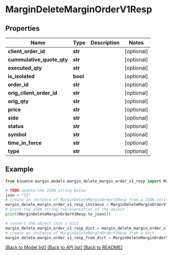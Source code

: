 # MarginDeleteMarginOrderV1Resp


## Properties

Name | Type | Description | Notes
------------ | ------------- | ------------- | -------------
**client_order_id** | **str** |  | [optional] 
**cummulative_quote_qty** | **str** |  | [optional] 
**executed_qty** | **str** |  | [optional] 
**is_isolated** | **bool** |  | [optional] 
**order_id** | **str** |  | [optional] 
**orig_client_order_id** | **str** |  | [optional] 
**orig_qty** | **str** |  | [optional] 
**price** | **str** |  | [optional] 
**side** | **str** |  | [optional] 
**status** | **str** |  | [optional] 
**symbol** | **str** |  | [optional] 
**time_in_force** | **str** |  | [optional] 
**type** | **str** |  | [optional] 

## Example

```python
from binance.margin.models.margin_delete_margin_order_v1_resp import MarginDeleteMarginOrderV1Resp

# TODO update the JSON string below
json = "{}"
# create an instance of MarginDeleteMarginOrderV1Resp from a JSON string
margin_delete_margin_order_v1_resp_instance = MarginDeleteMarginOrderV1Resp.from_json(json)
# print the JSON string representation of the object
print(MarginDeleteMarginOrderV1Resp.to_json())

# convert the object into a dict
margin_delete_margin_order_v1_resp_dict = margin_delete_margin_order_v1_resp_instance.to_dict()
# create an instance of MarginDeleteMarginOrderV1Resp from a dict
margin_delete_margin_order_v1_resp_from_dict = MarginDeleteMarginOrderV1Resp.from_dict(margin_delete_margin_order_v1_resp_dict)
```
[[Back to Model list]](../README.md#documentation-for-models) [[Back to API list]](../README.md#documentation-for-api-endpoints) [[Back to README]](../README.md)


